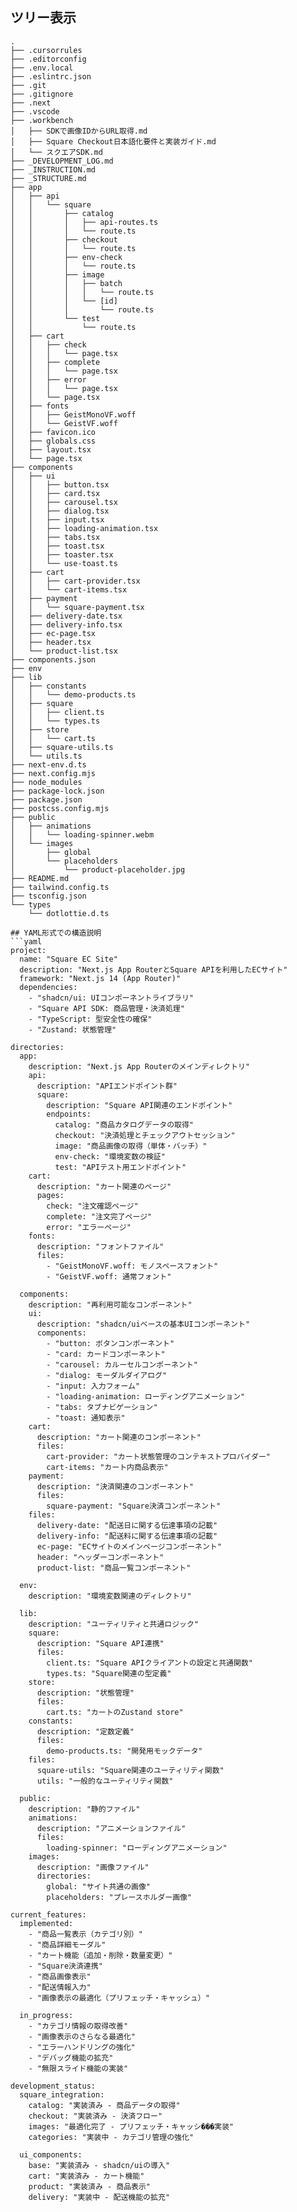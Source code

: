## ツリー表示
```tree
.
├── .cursorrules
├── .editorconfig
├── .env.local
├── .eslintrc.json
├── .git
├── .gitignore
├── .next
├── .vscode
├── .workbench
│   ├── SDKで画像IDからURL取得.md
│   ├── Square Checkout日本語化要件と実装ガイド.md
│   └── スクエアSDK.md
├── _DEVELOPMENT_LOG.md
├── _INSTRUCTION.md
├── _STRUCTURE.md
├── app
│   ├── api
│   │   └── square
│   │       ├── catalog
│   │       │   ├── api-routes.ts
│   │       │   └── route.ts
│   │       ├── checkout
│   │       │   └── route.ts
│   │       ├── env-check
│   │       │   └── route.ts
│   │       ├── image
│   │       │   ├── batch
│   │       │   │   └── route.ts
│   │       │   └── [id]
│   │       │       └── route.ts
│   │       └── test
│   │           └── route.ts
│   ├── cart
│   │   ├── check
│   │   │   └── page.tsx
│   │   ├── complete
│   │   │   └── page.tsx
│   │   ├── error
│   │   │   └── page.tsx
│   │   └── page.tsx
│   ├── fonts
│   │   ├── GeistMonoVF.woff
│   │   └── GeistVF.woff
│   ├── favicon.ico
│   ├── globals.css
│   ├── layout.tsx
│   └── page.tsx
├── components
│   ├── ui
│   │   ├── button.tsx
│   │   ├── card.tsx
│   │   ├── carousel.tsx
│   │   ├── dialog.tsx
│   │   ├── input.tsx
│   │   ├── loading-animation.tsx
│   │   ├── tabs.tsx
│   │   ├── toast.tsx
│   │   ├── toaster.tsx
│   │   └── use-toast.ts
│   ├── cart
│   │   ├── cart-provider.tsx
│   │   └── cart-items.tsx
│   ├── payment
│   │   └── square-payment.tsx
│   ├── delivery-date.tsx
│   ├── delivery-info.tsx
│   ├── ec-page.tsx
│   ├── header.tsx
│   └── product-list.tsx
├── components.json
├── env
├── lib
│   ├── constants
│   │   └── demo-products.ts
│   ├── square
│   │   ├── client.ts
│   │   └── types.ts
│   ├── store
│   │   └── cart.ts
│   ├── square-utils.ts
│   └── utils.ts
├── next-env.d.ts
├── next.config.mjs
├── node_modules
├── package-lock.json
├── package.json
├── postcss.config.mjs
├── public
│   ├── animations
│   │   └── loading-spinner.webm
│   └── images
│       ├── global
│       └── placeholders
│           └── product-placeholder.jpg
├── README.md
├── tailwind.config.ts
├── tsconfig.json
└── types
    └── dotlottie.d.ts

## YAML形式での構造説明
```yaml
project:
  name: "Square EC Site"
  description: "Next.js App RouterとSquare APIを利用したECサイト"
  framework: "Next.js 14 (App Router)"
  dependencies:
    - "shadcn/ui: UIコンポーネントライブラリ"
    - "Square API SDK: 商品管理・決済処理"
    - "TypeScript: 型安全性の確保"
    - "Zustand: 状態管理"

directories:
  app:
    description: "Next.js App Routerのメインディレクトリ"
    api:
      description: "APIエンドポイント群"
      square:
        description: "Square API関連のエンドポイント"
        endpoints:
          catalog: "商品カタログデータの取得"
          checkout: "決済処理とチェックアウトセッション"
          image: "商品画像の取得（単体・バッチ）"
          env-check: "環境変数の検証"
          test: "APIテスト用エンドポイント"
    cart:
      description: "カート関連のページ"
      pages:
        check: "注文確認ページ"
        complete: "注文完了ページ"
        error: "エラーページ"
    fonts:
      description: "フォントファイル"
      files:
        - "GeistMonoVF.woff: モノスペースフォント"
        - "GeistVF.woff: 通常フォント"

  components:
    description: "再利用可能なコンポーネント"
    ui:
      description: "shadcn/uiベースの基本UIコンポーネント"
      components:
        - "button: ボタンコンポーネント"
        - "card: カードコンポーネント"
        - "carousel: カルーセルコンポーネント"
        - "dialog: モーダルダイアログ"
        - "input: 入力フォーム"
        - "loading-animation: ローディングアニメーション"
        - "tabs: タブナビゲーション"
        - "toast: 通知表示"
    cart:
      description: "カート関連のコンポーネント"
      files:
        cart-provider: "カート状態管理のコンテキストプロバイダー"
        cart-items: "カート内商品表示"
    payment:
      description: "決済関連のコンポーネント"
      files:
        square-payment: "Square決済コンポーネント"
    files:
      delivery-date: "配送日に関する伝達事項の記載"
      delivery-info: "配送料に関する伝達事項の記載"
      ec-page: "ECサイトのメインページコンポーネント"
      header: "ヘッダーコンポーネント"
      product-list: "商品一覧コンポーネント"

  env:
    description: "環境変数関連のディレクトリ"

  lib:
    description: "ユーティリティと共通ロジック"
    square:
      description: "Square API連携"
      files:
        client.ts: "Square APIクライアントの設定と共通関数"
        types.ts: "Square関連の型定義"
    store:
      description: "状態管理"
      files:
        cart.ts: "カートのZustand store"
    constants:
      description: "定数定義"
      files:
        demo-products.ts: "開発用モックデータ"
    files:
      square-utils: "Square関連のユーティリティ関数"
      utils: "一般的なユーティリティ関数"

  public:
    description: "静的ファイル"
    animations:
      description: "アニメーションファイル"
      files:
        loading-spinner: "ローディングアニメーション"
    images:
      description: "画像ファイル"
      directories:
        global: "サイト共通の画像"
        placeholders: "プレースホルダー画像"

current_features:
  implemented:
    - "商品一覧表示（カテゴリ別）"
    - "商品詳細モーダル"
    - "カート機能（追加・削除・数量変更）"
    - "Square決済連携"
    - "商品画像表示"
    - "配送情報入力"
    - "画像表示の最適化（プリフェッチ・キャッシュ）"

  in_progress:
    - "カテゴリ情報の取得改善"
    - "画像表示のさらなる最適化"
    - "エラーハンドリングの強化"
    - "デバッグ機能の拡充"
    - "無限スライド機能の実装"

development_status:
  square_integration:
    catalog: "実装済み - 商品データの取得"
    checkout: "実装済み - 決済フロー"
    images: "最適化完了 - プリフェッチ・キャッシ���実装"
    categories: "実装中 - カテゴリ管理の強化"

  ui_components:
    base: "実装済み - shadcn/uiの導入"
    cart: "実装済み - カート機能"
    product: "実装済み - 商品表示"
    delivery: "実装中 - 配送機能の拡充"
```
